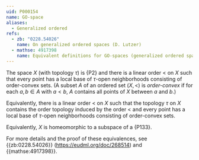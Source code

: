 ```yaml
---
uid: P000154
name: GO-space
aliases:
  - Generalized ordered
refs:
  - zb: "0228.54026"
    name: On generalized ordered spaces (D. Lutzer)
  - mathse: 4917398
    name: Equivalent definitions for GO-spaces (generalized ordered spaces)
---
```


The space $X$ (with topology $\tau$) is {P2} and there is a linear order $<$ on $X$ such that every point has a local base of $\tau$-open neighborhoods consisting of order-convex sets.  (A subset $A$ of an ordered set $(X,<)$ is *order-convex* if for each $a,b\in A$ with $a<b$, $A$ contains all points of $X$ between $a$ and $b$.)

Equivalently, there is a linear order $<$ on $X$ such that the topology $\tau$ on $X$ contains the order topology induced by the order $<$ and every point has a local base of $\tau$-open neighborhoods consisting of order-convex sets.

Equivalently, $X$ is homeomorphic to a subspace of a {P133}.

For more details and the proof of these equivalences, see {{zb:0228.54026}} (<https://eudml.org/doc/268514>) and {{mathse:4917398}}.
